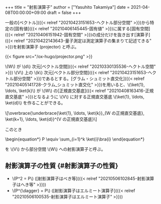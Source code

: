 +++
title = "射影演算子"
author = ["Yasuhito Takamiya"]
date = 2021-04-08T00:00:00+09:00
draft = false
+++

一般の[ベクトル]({{< relref "20210423151653-ヘクトル部分空間" >}})から特定の[固有値]({{< relref "20210406145445-固有値" >}})に属する[固有空間]({{< relref "20210406151942-固有空間" >}})の成分だけを抜き出す[演算子]({{< relref "20210422143643-量子測定は測定演算子の集まりて記述てきる" >}})を射影演算子 (projector) と呼ぶ。

{{< figure src="/ox-hugo/projector.png" >}}

\\(W\\) が \\(d\\) 次元[ベクトル空間]({{< relref "20210330135536-ヘクトル空間" >}}) \\(V\\) 上の \\(k\\) 次元[ベクトル部分空間]({{< relref "20210423151653-ヘクトル部分空間" >}})であるとする。[グラム・シュミット直交化]({{< relref "20210405141728-クラム_シュミット直交化" >}})を用いると、\\(\ket{1}, \ldots, \ket{k}\\) が \\(W\\) の[正規直交基底]({{< relref "20210408163416-正規直交基底" >}})となるように \\(V\\) に対する正規直交基底 \\(\ket{1}, \ldots, \ket{d}\\) を作ることができる。

\\[\overbrace{\underbrace{\ket{1}, \ldots, \ket{k}}\_{W の正規直交基底}, \ket{k+1}, \ldots, \ket{d}}^{V の正規直交基底}\\]

このとき

\begin{equation\*}
P \equiv \sum\_{i=1}^k \ket{i}\bra{i}
\end{equation\*}

を \\(V\\) から部分空間 \\(W\\) への射影演算子と呼ぶ。


## 射影演算子の性質 {#射影演算子の性質}

-   \\(P^2 = P\\) ([射影演算子はべき等]({{< relref "20210506102845-射影演算子はへき等" >}}))
-   \\(P^{\dagger} = P\\) ([射影演算子はエルミート演算子]({{< relref "20210506100535-射影演算子はエルミート演算子" >}}))

